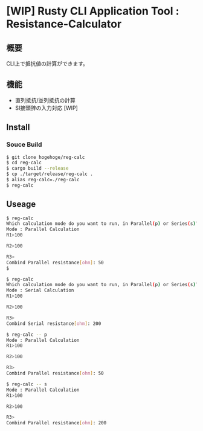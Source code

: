 # [WIP] Rusty CLI Application Tool : Resistance-Calculator

## 概要
CLI上で抵抗値の計算ができます。

## 機能
* 直列抵抗/並列抵抗の計算
* SI接頭辞の入力対応 [WIP]

## Install

### Souce Build

```sh
$ git clone hogehoge/reg-calc
$ cd reg-calc
$ cargo build --release
$ cp ./target/release/reg-calc .
$ alias reg-calc=./reg-calc
$ reg-calc
```


## Useage

```sh
$ reg-calc
Which calculation mode do you want to run, in Parallel(p) or Series(s)? > p
Mode : Parallel Calculation
R1>100

R2>100

R3>
Combind Parallel resistance[ohm]: 50
$
```

```sh
$ reg-calc
Which calculation mode do you want to run, in Parallel(p) or Series(s)? > s
Mode : Serial Calculation
R1>100

R2>100

R3>
Combind Serial resistance[ohm]: 200
```

```sh
$ reg-calc -- p
Mode : Parallel Calculation
R1>100

R2>100

R3>
Combind Parallel resistance[ohm]: 50
```

```sh
$ reg-calc -- s
Mode : Parallel Calculation
R1>100

R2>100

R3>
Combind Parallel resistance[ohm]: 200
```
